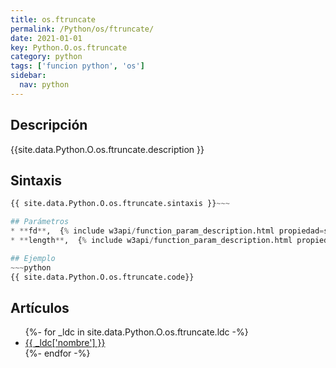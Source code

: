 ```yaml
---
title: os.ftruncate
permalink: /Python/os/ftruncate/
date: 2021-01-01
key: Python.O.os.ftruncate
category: python
tags: ['funcion python', 'os']
sidebar: 
  nav: python
---
```


## Descripción
{{site.data.Python.O.os.ftruncate.description }}

## Sintaxis
~~~python
{{ site.data.Python.O.os.ftruncate.sintaxis }}~~~

## Parámetros
* **fd**,  {% include w3api/function_param_description.html propiedad=site.data.Python.O.os.ftruncate valor="fd" %}
* **length**,  {% include w3api/function_param_description.html propiedad=site.data.Python.O.os.ftruncate valor="length" %}

## Ejemplo
~~~python
{{ site.data.Python.O.os.ftruncate.code}}
~~~

## Artículos
<ul>
{%- for _ldc in site.data.Python.O.os.ftruncate.ldc -%}
   <li>
       <a href="{{_ldc['url'] }}">{{ _ldc['nombre'] }}</a>
   </li>
{%- endfor -%}
</ul>
